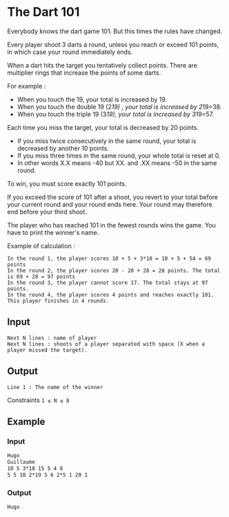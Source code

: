 ﻿# The Dart 101
Everybody knows the dart game 101. But this times the rules have changed.

Every player shoot 3 darts a round, unless you reach or exceed 101 points, in which case your round immediately ends.

When a dart hits the target you tentatively collect points. There are multiplier rings that increase the points of some darts.

For example :
* When you touch the 19, your total is increased by 19.
* When you touch the double 19 (2*19) , your total is increased by 2*19=38.
* When you touch the triple 19 (3*19), your total is increased by 3*19=57.

Each time you miss the target, your total is decreased by 20 points.
* If you miss twice consecutively in the same round, your total is decreased by another 10 points.
* If you miss three times in the same round, your whole total is reset at 0.
* In other words X.X means -40 but XX. and .XX means -50 in the same round.

To win, you must score exactly 101 points.

If you exceed the score of 101 after a shoot, you revert to your total before your current round and your round ends here. Your round may therefore end before your third shoot.

The player who has reached 101 in the fewest rounds wins the game.
You have to print the winner's name.

Example of calculation :
```10 5 3*18 20 X 2*14 17 4
In the round 1, the player scores 10 + 5 + 3*18 = 10 + 5 + 54 = 69 points
In the round 2, the player scores 20 - 20 + 28 = 28 points. The total is 69 + 28 = 97 points
In the round 3, the player cannot score 17. The total stays at 97 points.
In the round 4, the player scores 4 points and reaches exactly 101.
This player finishes in 4 rounds.
```
## Input

```Line1 : A number N of player
Next N lines : name of player
Next N lines : shoots of a player separated with space (X when a player missed the target).
```
## Output

```Line 1 : The name of the winner```

Constraints
```1 ≤ N ≤ 8```

## Example
### Input
```2
Hugo
Guillaume
10 5 3*18 15 5 4 8
5 5 10 2*19 5 6 2*5 1 20 1
```
### Output
```Hugo```